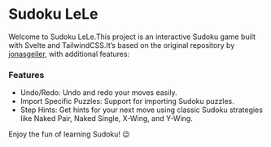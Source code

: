 # Sudoku LeLe

Welcome to Sudoku LeLe.This project is an interactive Sudoku game built with Svelte and TailwindCSS.It’s based on the original repository by [jonasgeiler](https://github.com/jonasgeiler/sudoku), with additional features:

### Features

 
 - Undo/Redo: Undo and redo your moves easily.
 - Import Specific Puzzles: Support for importing Sudoku puzzles.
 - Step Hints: Get hints for your next move using classic Sudoku strategies like Naked Pair, Naked Single, X-Wing, and Y-Wing.

Enjoy the fun of learning Sudoku! 😉

